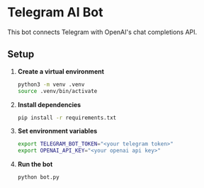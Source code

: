 # Telegram AI Bot

This bot connects Telegram with OpenAI's chat completions API.

## Setup

1. **Create a virtual environment**
   ```bash
   python3 -m venv .venv
   source .venv/bin/activate
   ```

2. **Install dependencies**
   ```bash
   pip install -r requirements.txt
   ```

3. **Set environment variables**
   ```bash
   export TELEGRAM_BOT_TOKEN="<your telegram token>"
   export OPENAI_API_KEY="<your openai api key>"
   ```

4. **Run the bot**
   ```bash
   python bot.py
   ```
